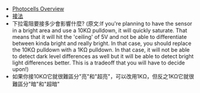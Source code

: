 * [Photocells Overview](https://learn.adafruit.com/photocells/overview)
 * [接法](https://learn.adafruit.com/assets/458)
 * 下拉電阻要接多少會影響什麼? (原文:If you're planning to have the sensor in a bright area and use a 10KΩ pulldown, it will quickly saturate. That means that it will hit the 'ceiling' of 5V and not be able to differentiate between kinda bright and really bright. In that case, you should replace the 10KΩ pulldown with a 1KΩ pulldown. In that case, it will not be able to detect dark level differences as well but it will be able to detect bright light differences better. This is a tradeoff that you will have to decide upon!)
 * 如果你接10KΩ它就很難區分"亮"和"超亮"，可以改用1KΩ，但反之1KΩ它就很難區分"暗"和"超暗"
 
